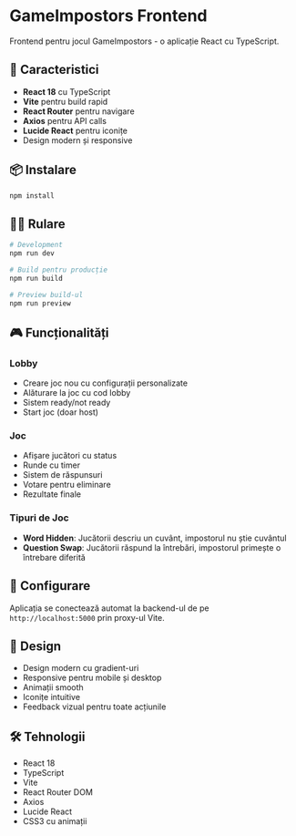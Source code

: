 # GameImpostors Frontend

Frontend pentru jocul GameImpostors - o aplicație React cu TypeScript.

## 🚀 Caracteristici

- **React 18** cu TypeScript
- **Vite** pentru build rapid
- **React Router** pentru navigare
- **Axios** pentru API calls
- **Lucide React** pentru iconițe
- Design modern și responsive

## 📦 Instalare

```bash
npm install
```

## 🏃‍♂️ Rulare

```bash
# Development
npm run dev

# Build pentru producție
npm run build

# Preview build-ul
npm run preview
```

## 🎮 Funcționalități

### Lobby

- Creare joc nou cu configurații personalizate
- Alăturare la joc cu cod lobby
- Sistem ready/not ready
- Start joc (doar host)

### Joc

- Afișare jucători cu status
- Runde cu timer
- Sistem de răspunsuri
- Votare pentru eliminare
- Rezultate finale

### Tipuri de Joc

- **Word Hidden**: Jucătorii descriu un cuvânt, impostorul nu știe cuvântul
- **Question Swap**: Jucătorii răspund la întrebări, impostorul primește o întrebare diferită

## 🔧 Configurare

Aplicația se conectează automat la backend-ul de pe `http://localhost:5000` prin proxy-ul Vite.

## 📱 Design

- Design modern cu gradient-uri
- Responsive pentru mobile și desktop
- Animații smooth
- Iconițe intuitive
- Feedback vizual pentru toate acțiunile

## 🛠️ Tehnologii

- React 18
- TypeScript
- Vite
- React Router DOM
- Axios
- Lucide React
- CSS3 cu animații
